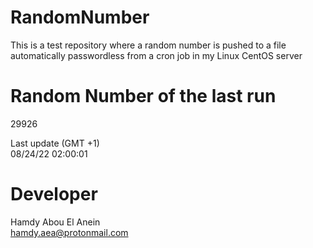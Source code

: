 # RandomNumber    
This is a test repository where a random number is pushed to a file automatically passwordless from a cron job in my Linux CentOS server    
# Random Number of the last run   
29926
      
Last update (GMT +1)    
08/24/22 02:00:01
# Developer    
Hamdy Abou El Anein   
hamdy.aea@protonmail.com
